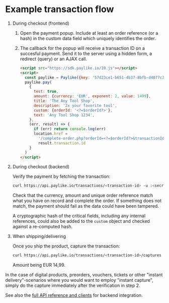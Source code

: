 # Example transaction flow

1. During checkout (frontend)

   1. Open the payment popup. Include at least an order reference (or a hash) in
      the custom data field which uniquely identifies the order.

   2. The callback for the popup will receive a transaction ID on a succesful
      payment. Send it to the server using a hidden form, a redirect (query) or
      an AJAX call.

      ```html
      <script src="https://sdk.paylike.io/10.js"></script>
      <script>
        const paylike = Paylike({key: '57d23ce1-b651-4b37-8bfb-d4077c3bbf38'})
        paylike.pay(
          {
            test: true,
            amount: {currency: 'EUR', exponent: 2, value: 1499},
            title: 'The Any Tool Shop',
            description: '2x your favorite tool',
            custom: {orderId: '<?=$orderId?>'},
            text: 'Any Tool Shop 1234',
          },
          (err, result) => {
            if (err) return console.log(err)
            location.href =
              '/complete-order.php?orderId=<?=$orderId?>&transactionId=' +
              result.transaction.id
          }
        )
      </script>
      ```

2. During checkout (backend)

   Verify the payment by fetching the transaction:

   ```bash
   curl https://api.paylike.io/transactions/<transaction-id> -u :<secret-app-key>
   ```

   Check that the currency, amount and unique order reference match what you
   have on record and complete the order. If something does not match, the
   payment should fail as the data could have been tampered.

   A cryptographic hash of the critical fields, including any internal
   references, could also be added to the `custom` object and checked against a
   re-computed hash.

3. When shipping/delivering

   Once you ship the product, capture the transaction:

   ```bash
   curl https://api.paylike.io/transactions/<transaction-id>/captures -u :<secret-app-key> -d currency=EUR -d amount=1499
   ```

   Amount being EUR 14,99.

In the case of digital products, preorders, vouchers, tickets or other "instant
delivery"-scenarios where you would want to employ "instant capture", simply do
the capture immediately after the verification in step 2.

See also the
[full API reference and clients](https://github.com/paylike/api-docs) for
backend integration.
